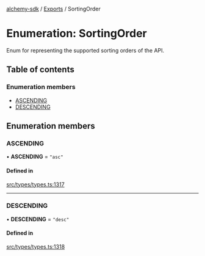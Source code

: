 [alchemy-sdk](../README.md) / [Exports](../modules.md) / SortingOrder

# Enumeration: SortingOrder

Enum for representing the supported sorting orders of the API.

## Table of contents

### Enumeration members

- [ASCENDING](SortingOrder.md#ascending)
- [DESCENDING](SortingOrder.md#descending)

## Enumeration members

### ASCENDING

• **ASCENDING** = `"asc"`

#### Defined in

[src/types/types.ts:1317](https://github.com/alchemyplatform/alchemy-sdk-js/blob/4a7f568/src/types/types.ts#L1317)

___

### DESCENDING

• **DESCENDING** = `"desc"`

#### Defined in

[src/types/types.ts:1318](https://github.com/alchemyplatform/alchemy-sdk-js/blob/4a7f568/src/types/types.ts#L1318)
